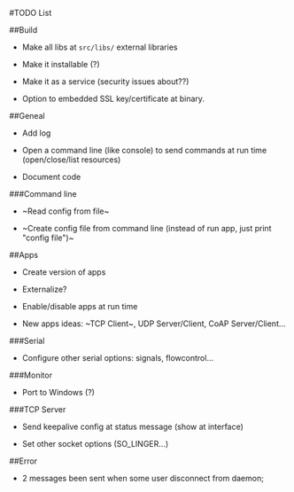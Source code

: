 #TODO List

##Build
 
* Make all libs at `src/libs/` external libraries
 
* Make it installable (?)
 
* Make it as a service (security issues about??)
 
* Option to embedded SSL key/certificate at binary. 
 
##Geneal

* Add log

* Open a command line (like console) to send commands at run time (open/close/list resources)

* Document code

###Command line

* ~Read config from file~

* ~Create config file from command line (instead of run app, just print "config file")~  

##Apps

* Create version of apps

* Externalize?

* Enable/disable apps at run time

* New apps ideas: ~TCP Client~, UDP Server/Client, CoAP Server/Client...

###Serial

* Configure other serial options: signals, flowcontrol...

###Monitor

* Port to Windows (?)

###TCP Server

* Send keepalive config at status message (show at interface)

* Set other socket options (SO_LINGER...)

##Error

* 2 messages been sent when some user disconnect from daemon;
